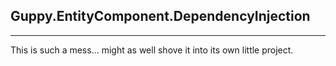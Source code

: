﻿## Guppy.EntityComponent.DependencyInjection
---

This is such a mess... might as well shove it into its own little project.